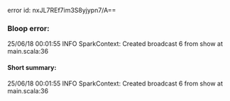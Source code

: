 error id: nxJL7REf7im3S8yjypn7/A==
### Bloop error:

25/06/18 00:01:55 INFO SparkContext: Created broadcast 6 from show at main.scala:36
#### Short summary: 

25/06/18 00:01:55 INFO SparkContext: Created broadcast 6 from show at main.scala:36